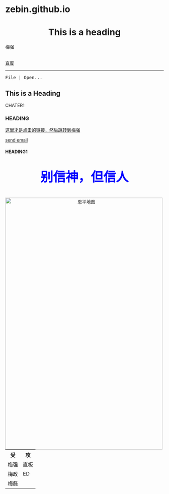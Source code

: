 # zebin.github.io
<html>
<!--body style="background-color:skyblue"-->
<body background="file:///C:/Users/pc2/Pictures/Camera%20Roll/nature_sz_178_water_air_and_greenery_939_16.jpg">
<!--img src="file:///F:/potato/DSCN1170.JPG" width="1000" height="600" / -->
<h1 style="text-align:center">This is a heading</h1>
<!--梅强是猪，梅政是猪，板是直男，ED是潮男，梅强+梅政=皇家野猪，ED+板=潮汐。-->
<p><a name="tips">梅强</a></p>
<br />
<a href="http://www.baidu.com.cn/">百度</a>
<hr/>
<p><kbd>File | Open...</kbd></p>
<h2>This is a Heading</h2>
<p>CHATER1</p>
<h3> HEADING</h3>
<p><a href="#tips">这里才是点击的链接，然后跳转到梅强</a></p>
<p><a href="mailto:someone@microsoft.com?subject=Hello%20again">send email</a></p>
<h4>HEADING1</h4>
<p style="text-align:center;font-size:40px;color:blue"><b>别信神，但信人</b></p>
<p style="text-align:center"><img src="file:///C:/Users/pc2/Pictures/Camera%20Roll/enping.jpg"width="500" height="800" align ="left" alt="恩平地图"/></p>
<table>
<tr>
<th>受</th>
<th>攻</th>
 </tr>
<tr>
    <td>梅强</td>
    <td>直板</td>
</tr>
<tr>
    <td>梅政</td>
    <td>ED</td>
</tr>
<tr>
     <td>梅磊</td>
     <td>&nbsp</td>
</tr>
</html>
</body>
